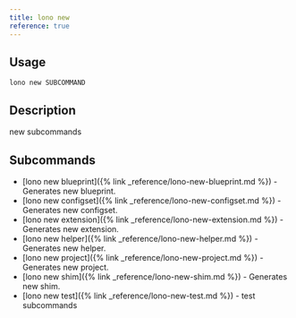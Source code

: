 ```yaml
---
title: lono new
reference: true
---
```


## Usage

    lono new SUBCOMMAND

## Description

new subcommands

## Subcommands

* [lono new blueprint]({% link _reference/lono-new-blueprint.md %}) - Generates new blueprint.
* [lono new configset]({% link _reference/lono-new-configset.md %}) - Generates new configset.
* [lono new extension]({% link _reference/lono-new-extension.md %}) - Generates new extension.
* [lono new helper]({% link _reference/lono-new-helper.md %}) - Generates new helper.
* [lono new project]({% link _reference/lono-new-project.md %}) - Generates new project.
* [lono new shim]({% link _reference/lono-new-shim.md %}) - Generates new shim.
* [lono new test]({% link _reference/lono-new-test.md %}) - test subcommands


